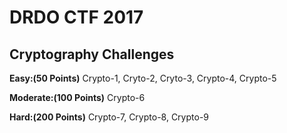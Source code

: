 # DRDO CTF 2017 

## Cryptography Challenges 

**Easy:(50 Points)** Crypto-1, Cryto-2, Cryto-3, Crypto-4, Crypto-5

**Moderate:(100 Points)** Crypto-6

**Hard:(200 Points)** Crypto-7, Crypto-8, Crypto-9

